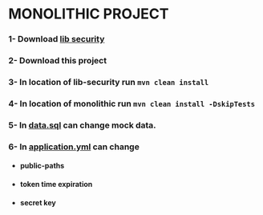 # MONOLITHIC PROJECT
### 1- Download [lib security](https://github.com/eliasjfranco/lib-security)
### 2- Download this project
### 3- In location of lib-security run ```mvn clean install```
### 4- In location of monolithic run ```mvn clean install -DskipTests```
### 5- In [data.sql](https://github.com/eliasjfranco/monolithic/blob/main/src/main/resources/data.sql) can change mock data.
### 6- In [application.yml](https://github.com/eliasjfranco/monolithic/blob/main/src/main/resources/application.yml) can change
- #### public-paths
- #### token time expiration
- #### secret key